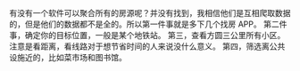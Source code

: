 有没有一个软件可以聚合所有的房源呢？并没有找到，我相信他们是互相爬取数据的，但是他们的数据都不是全的。所以第一件事就是多下几个找房 APP。
第二件事，确定你的目标位置，一般是某个地铁站。
第三，查看方圆三公里所有小区。注意是看距离，看线路对于想节省时间的人来说没什么意义。
第四，筛选离公共设施近的，比如菜市场和图书馆。